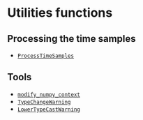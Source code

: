 # Utilities functions

## Processing the time samples

- [`ProcessTimeSamples`](ProcessTimeSamples.md)

## Tools

- [`modify_numpy_context`](modify_numpy_context.md)
- [`TypeChangeWarning`](TypeChangeWarning.md)
- [`LowerTypeCastWarning`](LowerTypeCastWarning.md)

<!-- ::: brahmap.utilities -->

<!-- ::: brahmap.utilities.lbsim_interface -->

